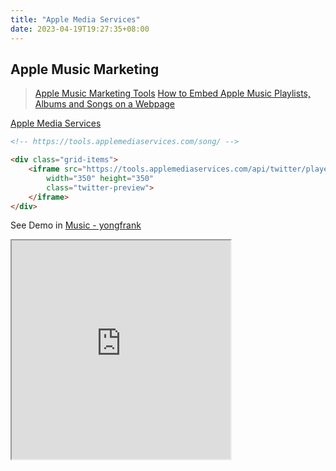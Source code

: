 ```yaml
---
title: "Apple Media Services"
date: 2023-04-19T19:27:35+08:00
---
```


## Apple Music Marketing

> [Apple Music Marketing Tools](https://artists.apple.com/support/1117-apple-music-marketing-tools)
> [How to Embed Apple Music Playlists, Albums and Songs on a Webpage](https://allthings.how/how-to-embed-apple-music-playlists-albums-and-songs-on-a-webpage/)

[Apple Media Services](https://tools.applemediaservices.com/apple-music)

```html
<!-- https://tools.applemediaservices.com/song/ -->

<div class="grid-items">
    <iframe src="https://tools.applemediaservices.com/api/twitter/player/{THE-MUSIC-ID-FROM-APPLE-MARKETING-TOOLS}?locale=en-US&amp;sf=US&amp;itsct=music_box_audiocard&amp;itscg=30200&amp;app=music&amp;ls=1" 
        width="350" height="350" 
        class="twitter-preview">
    </iframe>
</div>
```

See Demo in [Music - yongfrank](https://yongfrank.github.io/music/)

<iframe src="https://tools.applemediaservices.com/api/twitter/player/924487455?locale=en-US&amp;sf=US&amp;itsct=music_box_audiocard&amp;itscg=30200&amp;app=music&amp;ls=1" width="350" height="350" class="twitter-preview"></iframe>